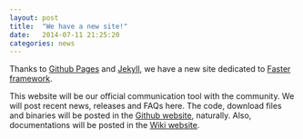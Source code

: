 ```yaml
---
layout: post
title:  "We have a new site!"
date:   2014-07-11 21:25:20
categories: news
---
```


Thanks to [Github Pages] and [Jekyll], we have a new site dedicated to [Faster framework].

This website will be our official communication tool with the community. We will post recent news, releases and FAQs here. The code, download files and binaries will be posted in the [Github website], naturally. Also, documentations will be posted in the [Wiki website].

[Wiki website]: https://github.com/mtcs/faster/wiki
[Github website]: https://github.com/mtcs/faster
[Faster framework]: https://github.com/mtcs/faster
[Github Pages]: https://pages.github.com/
[Jekyll]:    http://jekyllrb.com
